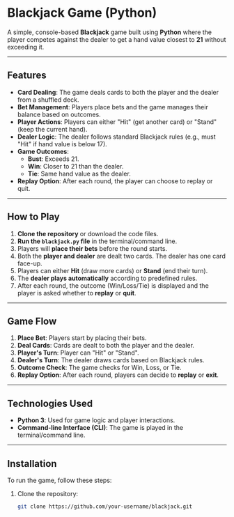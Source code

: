 # Blackjack Game (Python)

A simple, console-based **Blackjack** game built using **Python** where the player competes against the dealer to get a hand value closest to **21** without exceeding it.

---

## Features

- **Card Dealing**: The game deals cards to both the player and the dealer from a shuffled deck.
- **Bet Management**: Players place bets and the game manages their balance based on outcomes.
- **Player Actions**: Players can either "Hit" (get another card) or "Stand" (keep the current hand).
- **Dealer Logic**: The dealer follows standard Blackjack rules (e.g., must "Hit" if hand value is below 17).
- **Game Outcomes**: 
  - **Bust**: Exceeds 21.
  - **Win**: Closer to 21 than the dealer.
  - **Tie**: Same hand value as the dealer.
- **Replay Option**: After each round, the player can choose to replay or quit.

---

## How to Play

1. **Clone the repository** or download the code files.
2. **Run the `blackjack.py` file** in the terminal/command line.
3. Players will **place their bets** before the round starts.
4. Both the **player and dealer** are dealt two cards. The dealer has one card face-up.
5. Players can either **Hit** (draw more cards) or **Stand** (end their turn).
6. The **dealer plays automatically** according to predefined rules.
7. After each round, the outcome (Win/Loss/Tie) is displayed and the player is asked whether to **replay** or **quit**.

---

## Game Flow

1. **Place Bet**: Players start by placing their bets.
2. **Deal Cards**: Cards are dealt to both the player and the dealer.
3. **Player's Turn**: Player can "Hit" or "Stand".
4. **Dealer's Turn**: The dealer draws cards based on Blackjack rules.
5. **Outcome Check**: The game checks for Win, Loss, or Tie.
6. **Replay Option**: After each round, players can decide to **replay** or **exit**.

---

## Technologies Used

- **Python 3**: Used for game logic and player interactions.
- **Command-line Interface (CLI)**: The game is played in the terminal/command line.

---

## Installation

To run the game, follow these steps:

1. Clone the repository:

   ```bash
   git clone https://github.com/your-username/blackjack.git
